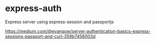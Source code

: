 # express-auth
Express server using express-session and passportjs

https://medium.com/@evangow/server-authentication-basics-express-sessions-passport-and-curl-359b7456003d
